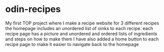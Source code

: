 # odin-recipes
My first TOP project where I make a recipe website for 3 different recipes
the homepage includes an unordered list of oinks to each recipe.
each recipe page has a picture and unordered and ordered lists of ingredients and steps on how to make them
I have also added a home button to each recipe page to make it easier to navigate back to the homepage